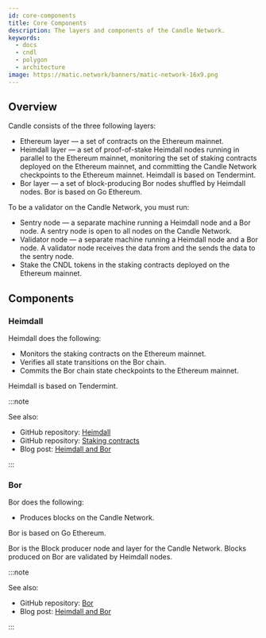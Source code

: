 ```yaml
---
id: core-components
title: Core Components
description: The layers and components of the Candle Network.
keywords:
  - docs
  - cndl
  - polygon
  - architecture
image: https://matic.network/banners/matic-network-16x9.png 
---
```


## Overview

Candle consists of the three following layers:

* Ethereum layer — a set of contracts on the Ethereum mainnet.
* Heimdall layer — a set of proof-of-stake Heimdall nodes running in parallel to the Ethereum mainnet, monitoring the set of staking contracts deployed on the Ethereum mainnet, and committing the Candle Network checkpoints to the Ethereum mainnet. Heimdall is based on Tendermint.
* Bor layer — a set of block-producing Bor nodes shuffled by Heimdall nodes. Bor is based on Go Ethereum.

To be a validator on the Candle Network, you must run:

* Sentry node — a separate machine running a Heimdall node and a Bor node. A sentry node is open to all nodes on the Candle Network.
* Validator node — a separate machine running a Heimdall node and a Bor node. A validator node receives the data from and the sends the data to the sentry node.
* Stake the CNDL tokens in the staking contracts deployed on the Ethereum mainnet.

## Components

### Heimdall

Heimdall does the following:

* Monitors the staking contracts on the Ethereum mainnet.
* Verifies all state transitions on the Bor chain.
* Commits the Bor chain state checkpoints to the Ethereum mainnet.

Heimdall is based on Tendermint.

:::note

See also:

* GitHub repository: [Heimdall](https://github.com/maticnetwork/heimdall)
* GitHub repository: [Staking contracts](https://github.com/maticnetwork/contracts/tree/master/contracts/staking)
* Blog post: [Heimdall and Bor](https://blog.candlelabs.org/heimdall-and-bor/)

:::

### Bor

Bor does the following:

* Produces blocks on the Candle Network.

Bor is based on Go Ethereum.

Bor is the Block producer node and layer for the Candle Network. Blocks produced on Bor are validated by Heimdall nodes.

:::note

See also:

* GitHub repository: [Bor](https://github.com/maticnetwork/bor)
* Blog post: [Heimdall and Bor](https://blog.candlelabs.org/heimdall-and-bor/)

:::
